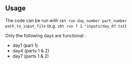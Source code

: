 ## Usage

The code can be run with `sbt run day_number part_number path_to_input_file` (e.g. `sbt run 7 1 "inputs/day_07.txt`)

Only the following days are functional :

- day1 (part 1)
- day4 (parts 1 & 2)
- day7 (parts 1 & 2)
